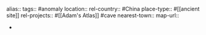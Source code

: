 alias::
tags:: #anomaly
location::
rel-country:: #China
place-type:: #[[ancient site]]
rel-projects:: #[[Adam's Atlas]] #cave
nearest-town::
map-url::

-
